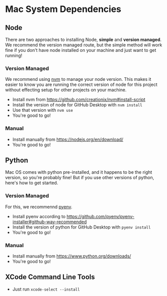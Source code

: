 # Mac System Dependencies

## Node

There are two approaches to installing Node, **simple** and **version managed**. We recommend the version managed route, but the simple method will work fine if you don't have node installed on your machine and just want to get running!

### Version Managed

We recommend using [nvm](https://github.com/creationix/nvm) to manage your node version. This makes it easier to know you are running the correct version of node for this project without effecting setup for other projects on your machine.

- Install nvm from https://github.com/creationix/nvm#install-script
- Install the version of node for GitHub Desktop with `nvm install`
- Use that version with `nvm use`
- You're good to go!

### Manual

- Install manually from https://nodejs.org/en/download/
- You're good to go!

## Python

Mac OS comes with python pre-installed, and it happens to be the right version, so you're probably fine! But if you use other versions of python, here's how to get started.

### Version Managed

For this, we recommennd [pyenv](https://github.com/pyenv/pyenv).

- Install pyenv according to https://github.com/pyenv/pyenv-installer#github-way-recommended
- Install the version of python for GitHub Desktop with `pyenv install`
- You're good to go!

### Manual

- Install manually from https://www.python.org/downloads/
- You're good to go!

## XCode Command Line Tools

- Just run `xcode-select --install`
